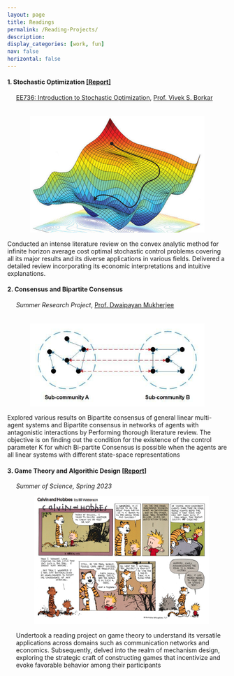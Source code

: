 ```yaml
---
layout: page
title: Readings
permalink: /Reading-Projects/
description:
display_categories: [work, fun]
nav: false
horizontal: false
---
```


#### 1. **Stochastic Optimization**  [[Report]](/assets/pdf/Reading_Project.pdf)
<div style="margin-left: 20px;">
  <a href="https://www.ee.iitb.ac.in/web/course_lists/ee-736-introduction-to-stochastic-optimization/">EE736: Introduction to Stochastic Optimization</a>, 
  <a href="https://www.ee.iitb.ac.in/web/people/faculty/home/borkar">Prof. Vivek S. Borkar</a>
</div>

<div style="height: 20px;"></div> <!-- Empty div for spacing -->

<p align="center">
    <img width="400" src="/assets/img/opt.jpg">
</p>


Conducted an intense literature review on the convex analytic method for infinite horizon average cost optimal stochastic control problems covering all its major results and its diverse applications in various fields. Delivered a detailed review incorporating its economic interpretations and intuitive explanations.  

#### 2. **Consensus and Bipartite Consensus**  
<div style="margin-left: 20px;">
  <em>Summer Research Project</em>, 
  <a href="https://www.ee.iitb.ac.in/web/people/dwaipayan-mukherjee/">Prof. Dwaipayan Mukherjee</a>
</div>

<div style="height: 20px;"></div> <!-- Empty div for spacing -->

<p align="center">
    <img width="400" src="/assets/img/Bipartite-consensus.jpg">
</p>


Explored various results on Bipartite consensus of general linear multi-agent systems and Bipartite consensus in networks of agents with antagonistic interactions by Performing thorough literature review. The objective is on finding out the condition for the existence of the control parameter K for which Bi-partite Consensus is possible when the agents are all linear systems with different state-space representations

#### 3. **Game Theory and Algorithic Design**  [[Report]](/assets/pdf/game.pdf) 
<div style="margin-left: 20px;">
    <em>Summer of Science, Spring 2023</em>
</p>

<p align="center">
    <img width="400" src="/assets/img/games.png">
</p>


Undertook a reading project on game theory to understand its versatile applications across domains such as communication networks and economics. Subsequently, delved into the realm of mechanism design, exploring the strategic craft of constructing games that incentivize and evoke favorable behavior among their participants  
